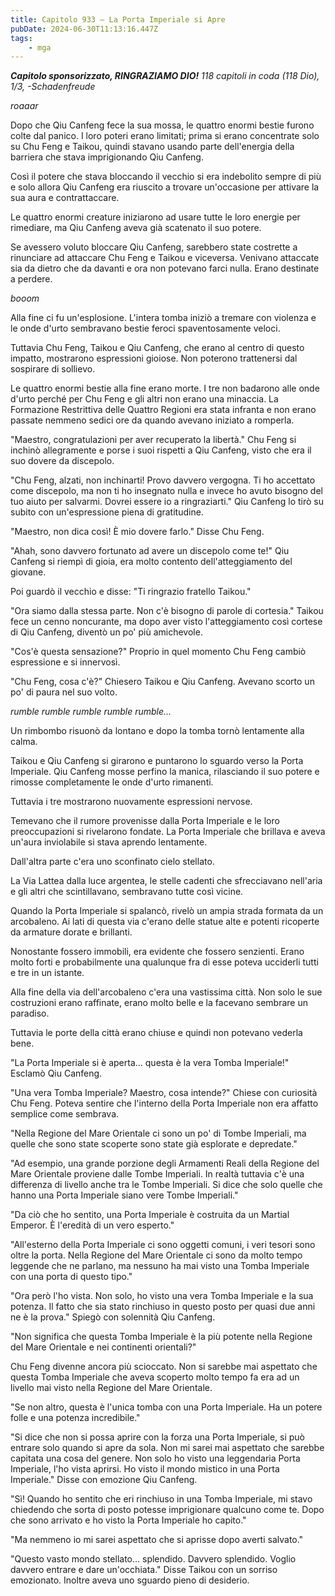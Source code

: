 ```yaml
---
title: Capitolo 933 – La Porta Imperiale si Apre
pubDate: 2024-06-30T11:13:16.447Z
tags:
    - mga
---
```



<em><strong>Capitolo sponsorizzato, RINGRAZIAMO DIO!</strong>
118 capitoli in coda (118 Dio), 1/3,
-Schadenfreude</em>


*roaaar*


Dopo che Qiu Canfeng fece la sua mossa, le quattro enormi bestie furono colte dal panico. I loro poteri erano limitati; prima si erano concentrate solo su Chu Feng  e Taikou, quindi stavano usando parte dell'energia della barriera che stava imprigionando Qiu Canfeng.


Così il potere che stava bloccando il vecchio si era indebolito sempre di più e solo allora Qiu Canfeng era riuscito a trovare un'occasione per attivare la sua aura e contrattaccare.


Le quattro enormi creature iniziarono ad usare tutte le loro energie per rimediare, ma Qiu Canfeng aveva già scatenato il suo potere.


Se avessero voluto bloccare Qiu Canfeng, sarebbero state costrette a rinunciare ad attaccare Chu Feng e Taikou e viceversa. Venivano attaccate sia da dietro che da davanti e ora non potevano farci nulla. Erano destinate a perdere.


*booom*


Alla fine ci fu un'esplosione. L'intera tomba iniziò a tremare con violenza e le onde d'urto sembravano bestie feroci spaventosamente veloci.


Tuttavia Chu Feng, Taikou e Qiu Canfeng, che erano al centro di questo impatto, mostrarono espressioni gioiose. Non poterono trattenersi dal sospirare di sollievo.


Le quattro enormi bestie alla fine erano morte. I tre non badarono alle onde d'urto perché per Chu Feng e gli altri non erano una minaccia. La Formazione Restrittiva delle Quattro Regioni era stata infranta e non erano passate nemmeno sedici ore da quando avevano iniziato a romperla.


"Maestro, congratulazioni per aver recuperato la libertà." Chu Feng si inchinò allegramente e porse i suoi rispetti a Qiu Canfeng, visto che era il suo dovere da discepolo.


"Chu Feng, alzati, non inchinarti! Provo davvero vergogna. Ti ho accettato come discepolo, ma non ti ho insegnato nulla e invece ho avuto bisogno del tuo aiuto per salvarmi. Dovrei essere io a ringraziarti." Qiu Canfeng lo tirò su subito con un'espressione piena di gratitudine.


"Maestro, non dica così! È mio dovere farlo." Disse Chu Feng.


"Ahah, sono davvero fortunato ad avere un discepolo come te!" Qiu Canfeng si riempì di gioia, era molto contento dell'atteggiamento del giovane.


Poi guardò il vecchio e disse: "Ti ringrazio fratello Taikou."


"Ora siamo dalla stessa parte. Non c'è bisogno di parole di cortesia." Taikou fece un cenno noncurante, ma dopo aver visto l'atteggiamento così cortese di Qiu Canfeng, diventò un po' più amichevole.


"Cos'è questa sensazione?" Proprio in quel momento Chu Feng cambiò espressione e si innervosì.


"Chu Feng, cosa c'è?" Chiesero Taikou e Qiu Canfeng. Avevano scorto un po' di paura nel suo volto.


*rumble rumble rumble rumble rumble...*


Un rimbombo risuonò da lontano e dopo la tomba tornò lentamente alla calma.


Taikou e Qiu Canfeng si girarono e puntarono lo sguardo verso la Porta Imperiale. Qiu Canfeng mosse perfino la manica, rilasciando il suo potere e rimosse completamente le onde d'urto rimanenti.


Tuttavia i tre mostrarono nuovamente espressioni nervose.


Temevano che il rumore provenisse dalla Porta Imperiale e le loro preoccupazioni si rivelarono fondate. La Porta Imperiale che brillava e aveva un'aura inviolabile si stava aprendo lentamente.


Dall'altra parte c'era uno sconfinato cielo stellato.


La Via Lattea dalla luce argentea, le stelle cadenti che sfrecciavano nell'aria e gli altri che scintillavano, sembravano tutte così vicine.


Quando la Porta Imperiale si spalancò, rivelò un ampia strada formata da un arcobaleno. Ai lati di questa via c'erano delle statue alte e potenti ricoperte da armature dorate e brillanti.


Nonostante fossero immobili, era evidente che fossero senzienti. Erano molto forti e probabilmente una qualunque fra di esse poteva ucciderli tutti e tre in un istante.


Alla fine della via dell'arcobaleno c'era una vastissima città. Non solo le sue costruzioni erano raffinate, erano molto belle e la facevano sembrare un paradiso.


Tuttavia le porte della città erano chiuse e quindi non potevano vederla bene.


"La Porta Imperiale si è aperta... questa è la vera Tomba Imperiale!" Esclamò Qiu Canfeng.


"Una vera Tomba Imperiale? Maestro, cosa intende?" Chiese con curiosità Chu Feng. Poteva sentire che l'interno della Porta Imperiale non era affatto semplice come sembrava.


"Nella Regione del Mare Orientale ci sono un po' di Tombe Imperiali, ma quelle che sono state scoperte sono state già esplorate e depredate."


"Ad esempio, una grande porzione degli Armamenti Reali della Regione del Mare Orientale proviene dalle Tombe Imperiali. In realtà tuttavia c'è una differenza di livello anche tra le Tombe Imperiali. Si dice che solo quelle che hanno una Porta Imperiale siano vere Tombe Imperiali."


"Da ciò che ho sentito, una Porta Imperiale è costruita da un Martial Emperor. È l'eredità di un vero esperto."


"All'esterno della Porta Imperiale ci sono oggetti comuni, i veri tesori sono oltre la porta. Nella Regione del Mare Orientale ci sono da molto tempo leggende che ne parlano, ma nessuno ha mai visto una Tomba Imperiale con una porta di questo tipo."


"Ora però l'ho vista. Non solo, ho visto una vera Tomba Imperiale e la sua potenza. Il fatto che sia stato rinchiuso in questo posto per quasi due anni ne è la prova." Spiegò con solennità Qiu Canfeng.


"Non significa che questa Tomba Imperiale è la più potente nella Regione del Mare Orientale e nei continenti orientali?"


Chu Feng divenne ancora più scioccato. Non si sarebbe mai aspettato che questa Tomba Imperiale che aveva scoperto molto tempo fa era ad un livello mai visto nella Regione del Mare Orientale.


"Se non altro, questa è l'unica tomba con una Porta Imperiale. Ha un potere folle e una potenza incredibile."


"Si dice che non si possa aprire con la forza una Porta Imperiale, si può entrare solo quando si apre da sola. Non mi sarei mai aspettato che sarebbe capitata una cosa del genere. Non solo ho visto una leggendaria Porta Imperiale, l'ho vista aprirsi. Ho visto il mondo mistico in una Porta Imperiale." Disse con emozione Qiu Canfeng.


"Sì! Quando ho sentito che eri rinchiuso in una Tomba Imperiale, mi stavo chiedendo che sorta di posto potesse imprigionare qualcuno come te. Dopo che sono arrivato e ho visto la Porta Imperiale ho capito."


"Ma nemmeno io mi sarei aspettato che si aprisse dopo averti salvato."


"Questo vasto mondo stellato... splendido. Davvero splendido. Voglio davvero entrare e dare un'occhiata." Disse Taikou con un sorriso emozionato. Inoltre aveva uno sguardo pieno di desiderio.
                                


                                



